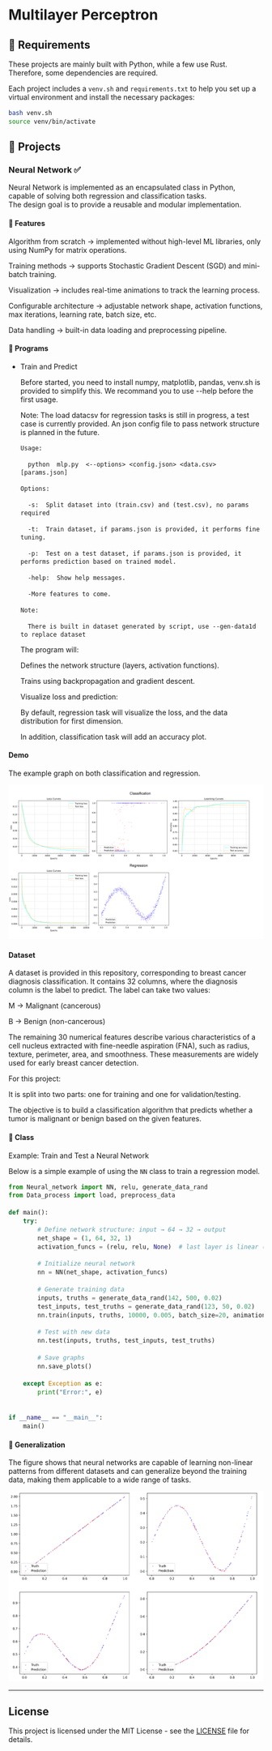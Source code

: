 # Multilayer Perceptron


## 📌 Requirements

These projects are mainly built with Python, while a few use Rust. Therefore, some dependencies are required.  

Each project includes a `venv.sh` and `requirements.txt` to help you set up a virtual environment and install the necessary packages:  

```bash
bash venv.sh
source venv/bin/activate
```


## 📌 Projects

### Neural Network ✅

Neural Network is implemented as an encapsulated class in Python,  
capable of solving both regression and classification tasks.  
The design goal is to provide a reusable and modular implementation.

#### 📖 Features

Algorithm from scratch → implemented without high-level ML libraries, only using NumPy for matrix operations.

Training methods → supports Stochastic Gradient Descent (SGD) and mini-batch training.

Visualization → includes real-time animations to track the learning process.

Configurable architecture → adjustable network shape, activation functions, max iterations, learning rate, batch size, etc.

Data handling → built-in data loading and preprocessing pipeline.

#### 📖 Programs 
  - Train and Predict

    Before started, you need to install numpy, matplotlib, pandas, venv.sh is provided to simplify this. We recommand you to use --help before the first usage.

    Note: The load datacsv for regression tasks is still in progress, a test case is currently provided. An json config file to pass network structure is planned in the future.

      ```
      Usage:

        python  mlp.py  <--options> <config.json> <data.csv> [params.json]

      Options:

        -s:  Split dataset into (train.csv) and (test.csv), no params required

        -t:  Train dataset, if params.json is provided, it performs fine tuning.

        -p:  Test on a test dataset, if params.json is provided, it performs prediction based on trained model.

        -help:  Show help messages.

        -More features to come.

      Note:

        There is built in dataset generated by script, use --gen-data1d to replace dataset
      ```
    The program will:

    Defines the network structure (layers, activation functions).  

    Trains using backpropagation and gradient descent.  

    Visualize loss and prediction:

      By default, regression task will visualize the loss, and the data distribution for first dimension.

      In addition, classification task will add an accuracy plot.


#### Demo
The example graph on both classification and regression.

![Demo](visualization/3_nn/demo.png)

#### Dataset

A dataset is provided in this repository, corresponding to breast cancer diagnosis classification.
It contains 32 columns, where the diagnosis column is the label to predict. The label can take two values:

M → Malignant (cancerous)

B → Benign (non-cancerous)

The remaining 30 numerical features describe various characteristics of a cell nucleus extracted with fine-needle aspiration (FNA), such as radius, texture, perimeter, area, and smoothness. These measurements are widely used for early breast cancer detection.

For this project:

It is split into two parts: one for training and one for validation/testing.

The objective is to build a classification algorithm that predicts whether a tumor is malignant or benign based on the given features.


#### 📖 Class 

Example: Train and Test a Neural Network

Below is a simple example of using the `NN` class to train a regression model.

```python
from Neural_network import NN, relu, generate_data_rand
from Data_process import load, preprocess_data

def main():
    try:
        # Define network structure: input → 64 → 32 → output
        net_shape = (1, 64, 32, 1)
        activation_funcs = (relu, relu, None)  # last layer is linear (regression)

        # Initialize neural network
        nn = NN(net_shape, activation_funcs)

        # Generate training data
        inputs, truths = generate_data_rand(142, 500, 0.02)
        test_inputs, test_truths = generate_data_rand(123, 50, 0.02)
        nn.train(inputs, truths, 10000, 0.005, batch_size=20, animation="plot")

        # Test with new data
        nn.test(inputs, truths, test_inputs, test_truths)

        # Save graphs
        nn.save_plots()

    except Exception as e:
        print("Error:", e)


if __name__ == "__main__":
    main()
```

#### 📖 Generalization

The figure shows that neural networks are capable of learning non-linear patterns from different datasets and can generalize beyond the training data, making them applicable to a wide range of tasks.

![Regression demo](visualization/3_nn/prediction.jpg)

---


## License
This project is licensed under the MIT License - see the [LICENSE](LICENSE) file for details.
